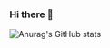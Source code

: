 ### Hi there 👋
![Anurag's GitHub stats](https://github-readme-stats.vercel.app/api?username=anuraghazra&show_icons=true&theme=radical)

<!--
**damquocdan/damquocdan** is a ✨ _special_ ✨ repository because its `README.md` (this file) appears on your GitHub profile.

Here are some ideas to get you started:

- 🔭 I’m currently working on ...
- 🌱 I’m currently learning ...
- 👯 I’m looking to collaborate on ...
- 🤔 I’m looking for help with ...
- 💬 Ask me about ...
- 📫 How to reach me: ...
- 😄 Pronouns: ...
- ⚡ Fun fact: ...
-->
